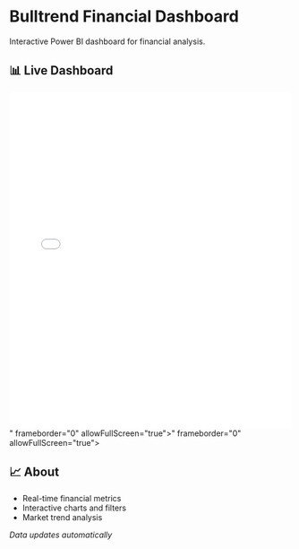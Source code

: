 # Bulltrend Financial Dashboard

Interactive Power BI dashboard for financial analysis.

## 📊 Live Dashboard

<iframe title="Bulltrend Dashboard" width="100%" height="600" src="<iframe title="Projeto+Inicial+-+Python+e+Power+BI+-+Análise+de+Dados" width="600" height="373.5" src="<iframe title="Projeto+Final+-+Python+e+Power+BI+-+Análise+de+Dados" width="600" height="373.5" src="https://app.powerbi.com/view?r=eyJrIjoiMDc0NjdhZmEtZGY5MC00MWQ1LWE3OWItOWQ3MmZiZTc2YjYzIiwidCI6IjAyZGU0MmU3LTBjODUtNDNlNC1hYjIyLWQ4ZTM2MzJmMWE0NyJ9" frameborder="0" allowFullScreen="true"></iframe>" frameborder="0" allowFullScreen="true"></iframe>" frameborder="0" allowFullScreen="true"></iframe>

## 📈 About
- Real-time financial metrics
- Interactive charts and filters
- Market trend analysis

*Data updates automatically*
